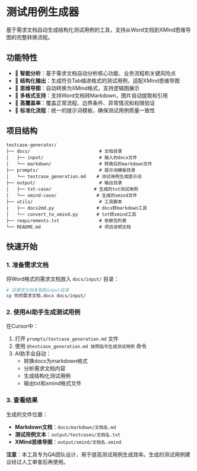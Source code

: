 # 测试用例生成器

基于需求文档自动生成结构化测试用例的工具，支持从Word文档到XMind思维导图的完整转换流程。

## 功能特性

- 🚀 **智能分析**：基于需求文档自动分析核心功能、业务流程和关键风险点
- 📝 **结构化输出**：生成符合Tab缩进格式的测试用例，适配XMind思维导图
- 🧠 **思维导图**：自动转换为XMind格式，支持逻辑图展示
- 🔄 **多格式支持**：支持Word文档转Markdown，图片自动提取和引用
- 🎯 **高覆盖率**：覆盖正常流程、边界条件、异常情况和权限验证
- 📱 **标准化流程**：统一的提示词模板，确保测试用例质量一致性

## 项目结构

```
testcase-generator/
├── docs/                          # 文档目录
│   ├── input/                     # 输入的docx文件
│   └── markdown/                  # 转换后的markdown文件
├── prompts/                       # 提示词模板目录
│   └── testcase_generation.md    # 测试用例生成提示词
├── output/                        # 输出目录
│   ├── txt-case/                # 生成的txt测试用例
│   └── xmind-case/               # 生成的xmind文件
├── utils/                         # 工具脚本
│   ├── docx2md.py                # docx转markdown工具
│   └── convert_to_xmind.py       # txt转xmind工具
├── requirements.txt               # 依赖包列表
└── README.md                      # 项目说明文档
```
## 快速开始

### 1. 准备需求文档

将Word格式的需求文档放入 `docs/input/` 目录：

```bash
# 将需求文档复制到input目录
cp 你的需求文档.docx docs/input/
```

### 2. 使用AI助手生成测试用例

在Cursor中：

1. 打开 `prompts/testcase_generation.md` 文件
2. 使用 `@testcase_generation.md 按照指令生成测试用例` 命令
3. AI助手会自动：
   - 转换docx为markdown格式
   - 分析需求文档内容
   - 生成结构化测试用例
   - 输出txt和xmind格式文件

### 3. 查看结果

生成的文件位置：
- **Markdown文档**：`docs/markdown/文档名.md`
- **测试用例文本**：`output/testcases/文档名.txt`
- **XMind思维导图**：`output/xmind/文档名.xmind`


**注意**：本工具专为QA团队设计，用于提高测试用例生成效率。生成的测试用例建议经过人工审查后再使用。